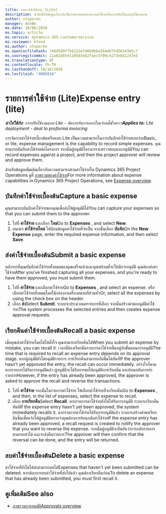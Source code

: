 ```yaml
---
title: รายการค่าใช้จ่าย (Lite)
description: หัวข้อนี้ให้ข้อมูลเกี่ยวกับวิธีการทำงานกับรายการค่าใช้จ่ายในการปรับใช้งานรุ่นใช้งานง่าย
author: stsporen
manager: AnnBe
ms.date: 10/06/2020
ms.topic: article
ms.service: dynamics-365-customerservice
ms.reviewer: kfend
ms.author: stsporen
ms.openlocfilehash: 746d5d9ff56222e7d6b9b6e264db75d5814365c7
ms.sourcegitcommit: 11a61db54119503e82faec5f99c4273e8d1247e5
ms.translationtype: HT
ms.contentlocale: th-TH
ms.lasthandoff: 10/16/2020
ms.locfileid: "4085816"
---
```

# <a name="expense-entry-lite"></a><span data-ttu-id="8d798-103">รายการค่าใช้จ่าย (Lite)</span><span class="sxs-lookup"><span data-stu-id="8d798-103">Expense entry (lite)</span></span>

<span data-ttu-id="8d798-104">_**นำไปใช้กับ:** การปรับใช้งานแบบ Lite - จัดการกับการออกใบแจ้งหนี้ชั่วคราว_</span><span class="sxs-lookup"><span data-stu-id="8d798-104">_**Applies to:** Lite deployment - deal to proforma invoicing_</span></span>

<span data-ttu-id="8d798-105">การจัดการค่าใช้จ่ายเบื้องต้นหรือแบบ Lite เป็นความสามารถในการบันทึกค่าใช้จ่ายแบบง่าย</span><span class="sxs-lookup"><span data-stu-id="8d798-105">Basic, or lite, expense management is the capability to record simple expenses.</span></span> <span data-ttu-id="8d798-106">คุณสามารถบันทึกค่าใช้จ่ายต่อโครงการ จากนั้นผู้อนุมัติโครงการจะตรวจสอบและอนุมัติ</span><span class="sxs-lookup"><span data-stu-id="8d798-106">You can record expenses against a project, and then the project approver will review and approve them.</span></span>

<span data-ttu-id="8d798-107">สำหรับข้อมูลเพิ่มเติมเกี่ยวกับความสามารถด้านค่าใช้จ่ายใน Dynamics 365 Project Operations ดูที่ [ภาพรวมของค่าใช้จ่าย](expense-overview.md)</span><span class="sxs-lookup"><span data-stu-id="8d798-107">For more information about expense capabilities in Dynamics 365 Project Operations, see [Expense overview](expense-overview.md).</span></span>

## <a name="capture-a-basic-expense"></a><span data-ttu-id="8d798-108">บันทึกค่าใช้จ่ายเบื้องต้น</span><span class="sxs-lookup"><span data-stu-id="8d798-108">Capture a basic expense</span></span>

<span data-ttu-id="8d798-109">คุณสามารถบันทึกค่าใช้จ่ายของคุณเพื่อส่งให้ผู้อนุมัติได้</span><span class="sxs-lookup"><span data-stu-id="8d798-109">You can capture your expenses so that you can submit them to the approver.</span></span>

1. <span data-ttu-id="8d798-110">ไปที่ **ค่าใช้จ่าย** และเลือก **ใหม่**</span><span class="sxs-lookup"><span data-stu-id="8d798-110">Go to **Expenses** , and select **New**.</span></span>
2. <span data-ttu-id="8d798-111">บนเพจ **ค่าใช้จ่ายใหม่** ให้ป้อนข้อมูลค่าใช้จ่ายที่จำเป็น จากนั้นเลือก **บันทึก**</span><span class="sxs-lookup"><span data-stu-id="8d798-111">On the **New Expense** page, enter the required expense information, and then select **Save**.</span></span>

## <a name="submit-a-basic-expense"></a><span data-ttu-id="8d798-112">ส่งค่าใช้จ่ายเบื้องต้น</span><span class="sxs-lookup"><span data-stu-id="8d798-112">Submit a basic expense</span></span>

<span data-ttu-id="8d798-113">หลังจากที่คุณบันทึกค่าใช้จ่ายทั้งหมดของคุณเสร็จแล้วและคุณพร้อมที่จะให้มีการอนุมัติ คุณต้องส่งค่าใช้จ่าย</span><span class="sxs-lookup"><span data-stu-id="8d798-113">After you've finished capturing all your expenses, and you're ready to have them approved, you must submit them.</span></span>

1. <span data-ttu-id="8d798-114">ไปที่ **ค่าใช้จ่าย** และเลือกค่าใช้จ่าย</span><span class="sxs-lookup"><span data-stu-id="8d798-114">Go to **Expenses** , and select an expense.</span></span> <span data-ttu-id="8d798-115">หรือเลือกค่าใช้จ่ายทั้งหมดโดยใช้กล่องกาเครื่องหมายที่ส่วนหัว</span><span class="sxs-lookup"><span data-stu-id="8d798-115">Or, select all the expenses by using the check box on the header.</span></span>
2. <span data-ttu-id="8d798-116">เลือก **ส่ง**</span><span class="sxs-lookup"><span data-stu-id="8d798-116">Select **Submit**.</span></span> <span data-ttu-id="8d798-117">ระบบจะประมวลผลรายการที่เลือก จากนั้นสร้างคำขออนุมัติค่าใช้จ่าย</span><span class="sxs-lookup"><span data-stu-id="8d798-117">The system processes the selected entries and then creates expense approval requests.</span></span>

## <a name="recall-a-basic-expense"></a><span data-ttu-id="8d798-118">เรียกคืนค่าใช้จ่ายเบื้องต้น</span><span class="sxs-lookup"><span data-stu-id="8d798-118">Recall a basic expense</span></span>

<span data-ttu-id="8d798-119">เมื่อคุณส่งค่าใช้จ่ายโดยไม่ได้ตั้งใจ คุณสามารถเรียกคืนได้</span><span class="sxs-lookup"><span data-stu-id="8d798-119">When you submit an expense by mistake, you can recall it.</span></span> <span data-ttu-id="8d798-120">เวลาที่ต้องเรียกคืนรายการค่าใช้จ่ายขึ้นอยู่กับขั้นตอนการอนุมัติ</span><span class="sxs-lookup"><span data-stu-id="8d798-120">The time that is required to recall an expense entry depends on its approval stage.</span></span>  <span data-ttu-id="8d798-121">หากผู้อนุมัติยังไม่อนุมัติรายการ การเรียกคืนสามารถเกิดขึ้นได้ทันที</span><span class="sxs-lookup"><span data-stu-id="8d798-121">If the approver hasn't yet approved the entry, the recall can occur immediately.</span></span> <span data-ttu-id="8d798-122">อย่างไรก็ตาม หากรายการได้รับการอนุมัติแล้ว ผู้อนุมัติจะได้รับการขอให้อนุมัติการเรียกคืน และย้อนกลับการทำรายการ</span><span class="sxs-lookup"><span data-stu-id="8d798-122">However, if the entry has already been approved, the approver is asked to approve the recall and reverse the transactions.</span></span>

1. <span data-ttu-id="8d798-123">ไปที่ **ค่าใช้จ่าย** จากนั้นในรายการค่าใช้จ่าย ให้เลือกค่าใช้จ่ายที่จะเรียกคืน</span><span class="sxs-lookup"><span data-stu-id="8d798-123">Go to **Expenses** , and then, in the list of expenses, select the expense to recall.</span></span>
2. <span data-ttu-id="8d798-124">เลือก **การเรียกคืน**</span><span class="sxs-lookup"><span data-stu-id="8d798-124">Select **Recall**.</span></span> <span data-ttu-id="8d798-125">หากรายการค่าใช้จ่ายยังไม่ได้รับการอนุมัติ ระบบจะเรียกคืนทันที</span><span class="sxs-lookup"><span data-stu-id="8d798-125">If the expense entry hasn't yet been approved, the system immediately recalls it.</span></span> <span data-ttu-id="8d798-126">หากรายการค่าใช้จ่ายได้รับการอนุมัติแล้ว ระบบจะสร้างคำขอเรียกคืนขึ้นเพื่อแจ้งให้ผู้อนุมัติทราบว่าคุณต้องการย้อนกลับค่าใช้จ่าย</span><span class="sxs-lookup"><span data-stu-id="8d798-126">If the expense entry has already been approved, a recall request is created to notify the approver that you want to reverse the expense.</span></span> <span data-ttu-id="8d798-127">จากนั้นผู้อนุมัติจะยืนยันว่าการกลับรายการสามารถทำได้ และจะส่งคืนรายการ</span><span class="sxs-lookup"><span data-stu-id="8d798-127">The approver will then confirm that the reversal can be done, and the entry will be returned.</span></span>

## <a name="delete-a-basic-expense"></a><span data-ttu-id="8d798-128">ลบค่าใช้จ่ายเบื้องต้น</span><span class="sxs-lookup"><span data-stu-id="8d798-128">Delete a basic expense</span></span>

<span data-ttu-id="8d798-129">ค่าใช้จ่ายที่ยังไม่ได้ส่งสามารถลบได้</span><span class="sxs-lookup"><span data-stu-id="8d798-129">Expenses that haven't yet been submitted can be deleted.</span></span> <span data-ttu-id="8d798-130">หากต้องการลบค่าใช้จ่ายที่ส่งไปแล้ว คุณต้องเรียกคืนก่อน</span><span class="sxs-lookup"><span data-stu-id="8d798-130">To delete an expense that has already been submitted, you must first recall it.</span></span>

## <a name="see-also"></a><span data-ttu-id="8d798-131">ดูเพิ่มเติม</span><span class="sxs-lookup"><span data-stu-id="8d798-131">See also</span></span>

- [<span data-ttu-id="8d798-132">ภาพรวมการอนุมัติ</span><span class="sxs-lookup"><span data-stu-id="8d798-132">Approvals overview</span></span>](../approvals/approvals-overview.md)
